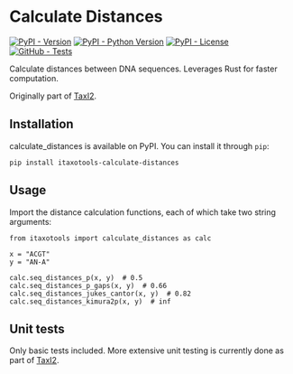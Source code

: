 # Calculate Distances

[![PyPI - Version](https://img.shields.io/pypi/v/itaxotools-calculate-distances)](
    https://pypi.org/project/itaxotools-calculate-distances)
[![PyPI - Python Version](https://img.shields.io/pypi/pyversions/itaxotools-calculate-distances)](
    https://pypi.org/project/itaxotools-calculate-distances)
[![PyPI - License](https://img.shields.io/pypi/l/itaxotools-calculate-distances)](
    https://pypi.org/project/itaxotools-calculate-distances)
[![GitHub - Tests](https://img.shields.io/github/actions/workflow/status/iTaxoTools/calculate_distances/test.yml?label=tests)](
    https://github.com/iTaxoTools/calculate_distances/actions/workflows/test.yml)

Calculate distances between DNA sequences. Leverages Rust for faster computation.

Originally part of [TaxI2](https://github.com/iTaxoTools/TaxI2).

## Installation

calculate_distances is available on PyPI. You can install it through `pip`:

```
pip install itaxotools-calculate-distances
```

## Usage

Import the distance calculation functions, each of which take two string arguments:

```
from itaxotools import calculate_distances as calc

x = "ACGT"
y = "AN-A"

calc.seq_distances_p(x, y)  # 0.5
calc.seq_distances_p_gaps(x, y)  # 0.66
calc.seq_distances_jukes_cantor(x, y)  # 0.82
calc.seq_distances_kimura2p(x, y)  # inf
```

## Unit tests

Only basic tests included. More extensive unit testing is currently done as part of [TaxI2](
    https://github.com/iTaxoTools/TaxI2/blob/main/tests/test_distances.py).

